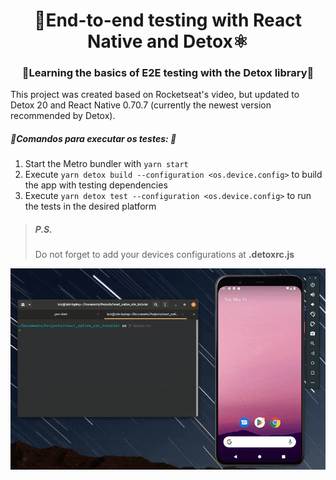 <h1 align="center">🧪️End-to-end testing with React Native and Detox⚛️</h1>

<h3 align="center">🤖️Learning the basics of E2E testing with the Detox library🤖️</h3>

<p>
  This project was created based on Rocketseat's <a href="https://www.youtube.com/watch?v=V_BUjfBBYGI" style="text-decoration: none;">video</a>, but updated to Detox 20 and React Native 0.70.7 (currently the newest version recommended by Detox).
</p>

<h5>🧪️Comandos para executar os testes: 🧪️</h5>
<ol>
  <li>Start the Metro bundler with <code>yarn start</code></li>
  <li>
    Execute <code>yarn detox build --configuration &ltos.device.config&gt</code> to build the app with   testing dependencies
  </li>
  <li>
    Execute <code>yarn detox test --configuration &ltos.device.config&gt</code> to run the tests in the desired platform
  </li>
</ol>

> ##### P.S.
> Do not forget to add your devices configurations at <b>.detoxrc.js</b>

<img src=".docs/capture.gif" alt="Capture">
